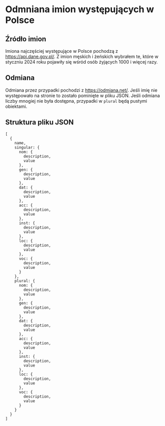 # Odmniana imion występujących w Polsce

## Źródło imion

Imiona najczęściej występujące w Polsce pochodzą z https://api.dane.gov.pl/. Z imion męskich i żeńskich wybrałem te, które w styczniu 2024 roku pojawiły się wśród osób żyjących 1000 i więcej razy.

## Odmiana

Odmiana przez przypadki pochodzi z https://odmiana.net/. Jeśli imię nie występowało na stronie to zostało pominięte w pliku JSON. Jeśli odmiana liczby mnogiej nie była dostępna, przypadki w `plural` będą pustymi obiektami.

## Struktura pliku JSON

```
[
  {
    name,
    singular: {
      nom: {
        description,
        value
      },
      gen: {
        description,
        value
      },
      dat: {
        description,
        value
      },
      acc: {
        description,
        value
      },
      inst: {
        description,
        value
      },
      loc: {
        description,
        value
      },
      voc: {
        description,
        value
      }
    },
    plural: {
      nom: {
        description,
        value
      },
      gen: {
        description,
        value
      },
      dat: {
        description,
        value
      },
      acc: {
        description,
        value
      },
      inst: {
        description,
        value
      },
      loc: {
        description,
        value
      },
      voc: {
        description,
        value
      }
    }  
  }
]
```
